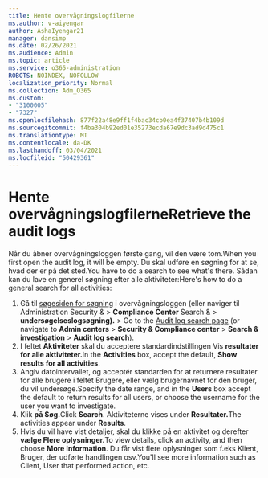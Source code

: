 ```yaml
---
title: Hente overvågningslogfilerne
ms.author: v-aiyengar
author: AshaIyengar21
manager: dansimp
ms.date: 02/26/2021
ms.audience: Admin
ms.topic: article
ms.service: o365-administration
ROBOTS: NOINDEX, NOFOLLOW
localization_priority: Normal
ms.collection: Adm_O365
ms.custom:
- "3100005"
- "7327"
ms.openlocfilehash: 877f22a48e9ff1f4bac34cb0ea4f37407b4b109d
ms.sourcegitcommit: f4ba304b92ed01e35273ecda67e9dc3ad9d475c1
ms.translationtype: MT
ms.contentlocale: da-DK
ms.lasthandoff: 03/04/2021
ms.locfileid: "50429361"
---
```

# <a name="retrieve-the-audit-logs"></a><span data-ttu-id="aec1a-102">Hente overvågningslogfilerne</span><span class="sxs-lookup"><span data-stu-id="aec1a-102">Retrieve the audit logs</span></span>

<span data-ttu-id="aec1a-103">Når du åbner overvågningsloggen første gang, vil den være tom.</span><span class="sxs-lookup"><span data-stu-id="aec1a-103">When you first open the audit log, it will be empty.</span></span> <span data-ttu-id="aec1a-104">Du skal udføre en søgning for at se, hvad der er på det sted.</span><span class="sxs-lookup"><span data-stu-id="aec1a-104">You have to do a search to see what's there.</span></span> <span data-ttu-id="aec1a-105">Sådan kan du lave en generel søgning efter alle aktiviteter:</span><span class="sxs-lookup"><span data-stu-id="aec1a-105">Here's how to do a general search for all activities:</span></span>

1. <span data-ttu-id="aec1a-106">Gå til [søgesiden for søgning](https://protection.office.com/#/unifiedauditlog) i overvågningsloggen (eller naviger til Administration Security &  >  **Compliance Center** Search &  >  **undersøgelseslogsøgning).**  >  </span><span class="sxs-lookup"><span data-stu-id="aec1a-106">Go to the [Audit log search page](https://protection.office.com/#/unifiedauditlog) (or navigate to  **Admin centers** > **Security & Compliance center** > **Search & investigation** > **Audit log search**).</span></span>
1. <span data-ttu-id="aec1a-107">I feltet **Aktiviteter** skal du acceptere standardindstillingen Vis **resultater for alle aktiviteter.**</span><span class="sxs-lookup"><span data-stu-id="aec1a-107">In the **Activities** box, accept the default, **Show results for all activities**.</span></span>
1. <span data-ttu-id="aec1a-108">Angiv datointervallet, og  acceptér standarden for at returnere resultater for alle brugere i feltet Brugere, eller vælg brugernavnet for den bruger, du vil undersøge.</span><span class="sxs-lookup"><span data-stu-id="aec1a-108">Specify the date range, and in the **Users** box accept the default to return results for all users, or choose the username for the user you want to investigate.</span></span>
1. <span data-ttu-id="aec1a-109">Klik **på Søg.**</span><span class="sxs-lookup"><span data-stu-id="aec1a-109">Click **Search**.</span></span> <span data-ttu-id="aec1a-110">Aktiviteterne vises under **Resultater.**</span><span class="sxs-lookup"><span data-stu-id="aec1a-110">The activities appear under **Results**.</span></span>
1. <span data-ttu-id="aec1a-111">Hvis du vil have vist detaljer, skal du klikke på en aktivitet og derefter **vælge Flere oplysninger.**</span><span class="sxs-lookup"><span data-stu-id="aec1a-111">To view details, click an activity, and then choose **More Information**.</span></span> <span data-ttu-id="aec1a-112">Du får vist flere oplysninger som f.eks Klient, Bruger, der udførte handlingen osv.</span><span class="sxs-lookup"><span data-stu-id="aec1a-112">You'll see more information such as Client, User that performed action, etc.</span></span>
